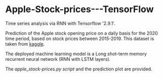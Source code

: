 # Apple-Stock-prices---TensorFlow
Time series analysis via RNN with Tensorflow '2.9.1'.

Prediction of the Apple stock opening price on a daily basis for the 2020 time period, based on stock prices between 2015-2019. This dataset is taken from [kaggle](https://www.kaggle.com/datasets/suyashlakhani/apple-stock-prices-20152020).

The deployed machine learning model is a Long shot-term memory recurrent neural network (RNN with LSTM layers). 

The *apple_stock-prices.py script* and the prediction plot are provided. 
